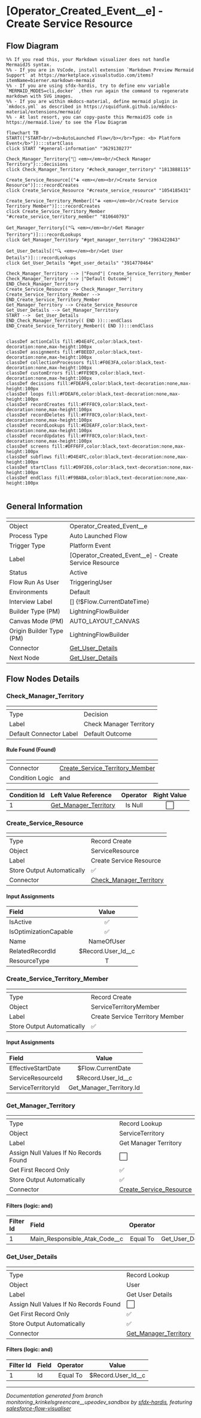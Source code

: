 # [Operator_Created_Event__e] - Create Service Resource

## Flow Diagram

```mermaid
%% If you read this, your Markdown visualizer does not handle MermaidJS syntax.
%% - If you are in VsCode, install extension `Markdown Preview Mermaid Support` at https://marketplace.visualstudio.com/items?itemName=bierner.markdown-mermaid
%% - If you are using sfdx-hardis, try to define env variable `MERMAID_MODES=cli,docker` ,then run again the command to regenerate markdown with SVG images.
%% - If you are within mkdocs-material, define mermaid plugin in `mkdocs.yml` as described in https://squidfunk.github.io/mkdocs-material/extensions/mermaid/
%% - At last resort, you can copy-paste this MermaidJS code in https://mermaid.live/ to see the Flow Diagram

flowchart TB
START(["START<br/><b>AutoLaunched Flow</b></br>Type: <b> Platform Event</b>"]):::startClass
click START "#general-information" "3629130277"

Check_Manager_Territory{"🔀 <em></em><br/>Check Manager Territory"}:::decisions
click Check_Manager_Territory "#check_manager_territory" "1813888115"

Create_Service_Resource[("➕ <em></em><br/>Create Service Resource")]:::recordCreates
click Create_Service_Resource "#create_service_resource" "1054185431"

Create_Service_Territory_Member[("➕ <em></em><br/>Create Service Territory Member")]:::recordCreates
click Create_Service_Territory_Member "#create_service_territory_member" "810640793"

Get_Manager_Territory[("🔍 <em></em><br/>Get Manager Territory")]:::recordLookups
click Get_Manager_Territory "#get_manager_territory" "3963422043"

Get_User_Details[("🔍 <em></em><br/>Get User Details")]:::recordLookups
click Get_User_Details "#get_user_details" "3914770464"

Check_Manager_Territory --> |"Found"| Create_Service_Territory_Member
Check_Manager_Territory --> |"Default Outcome"| END_Check_Manager_Territory
Create_Service_Resource --> Check_Manager_Territory
Create_Service_Territory_Member --> END_Create_Service_Territory_Member
Get_Manager_Territory --> Create_Service_Resource
Get_User_Details --> Get_Manager_Territory
START -->  Get_User_Details
END_Check_Manager_Territory(( END )):::endClass
END_Create_Service_Territory_Member(( END )):::endClass


classDef actionCalls fill:#D4E4FC,color:black,text-decoration:none,max-height:100px
classDef assignments fill:#FBEED7,color:black,text-decoration:none,max-height:100px
classDef collectionProcessors fill:#F0E3FA,color:black,text-decoration:none,max-height:100px
classDef customErrors fill:#FFE9E9,color:black,text-decoration:none,max-height:100px
classDef decisions fill:#FDEAF6,color:black,text-decoration:none,max-height:100px
classDef loops fill:#FDEAF6,color:black,text-decoration:none,max-height:100px
classDef recordCreates fill:#FFF8C9,color:black,text-decoration:none,max-height:100px
classDef recordDeletes fill:#FFF8C9,color:black,text-decoration:none,max-height:100px
classDef recordLookups fill:#EDEAFF,color:black,text-decoration:none,max-height:100px
classDef recordUpdates fill:#FFF8C9,color:black,text-decoration:none,max-height:100px
classDef screens fill:#DFF6FF,color:black,text-decoration:none,max-height:100px
classDef subflows fill:#D4E4FC,color:black,text-decoration:none,max-height:100px
classDef startClass fill:#D9F2E6,color:black,text-decoration:none,max-height:100px
classDef endClass fill:#F9BABA,color:black,text-decoration:none,max-height:100px


```

## General Information

|<!-- -->|<!-- -->|
|:---|:---|
|Object|Operator_Created_Event__e|
|Process Type| Auto Launched Flow|
|Trigger Type| Platform Event|
|Label|[Operator_Created_Event__e] - Create Service Resource|
|Status|Active|
|Flow Run As User|TriggeringUser|
|Environments|Default|
|Interview Label|[] {!$Flow.CurrentDateTime}|
| Builder Type (PM)|LightningFlowBuilder|
| Canvas Mode (PM)|AUTO_LAYOUT_CANVAS|
| Origin Builder Type (PM)|LightningFlowBuilder|
|Connector|[Get_User_Details](#get_user_details)|
|Next Node|[Get_User_Details](#get_user_details)|


## Flow Nodes Details

### Check_Manager_Territory

|<!-- -->|<!-- -->|
|:---|:---|
|Type|Decision|
|Label|Check Manager Territory|
|Default Connector Label|Default Outcome|


#### Rule Found (Found)

|<!-- -->|<!-- -->|
|:---|:---|
|Connector|[Create_Service_Territory_Member](#create_service_territory_member)|
|Condition Logic|and|




|Condition Id|Left Value Reference|Operator|Right Value|
|:-- |:-- |:--:|:--: |
|1|[Get_Manager_Territory](#get_manager_territory)| Is Null|⬜|




### Create_Service_Resource

|<!-- -->|<!-- -->|
|:---|:---|
|Type|Record Create|
|Object|ServiceResource|
|Label|Create Service Resource|
|Store Output Automatically|✅|
|Connector|[Check_Manager_Territory](#check_manager_territory)|


#### Input Assignments

|Field|Value|
|:-- |:--: |
|IsActive|✅|
|IsOptimizationCapable|✅|
|Name|NameOfUser|
|RelatedRecordId|$Record.User_Id__c|
|ResourceType|T|




### Create_Service_Territory_Member

|<!-- -->|<!-- -->|
|:---|:---|
|Type|Record Create|
|Object|ServiceTerritoryMember|
|Label|Create Service Territory Member|
|Store Output Automatically|✅|


#### Input Assignments

|Field|Value|
|:-- |:--: |
|EffectiveStartDate|$Flow.CurrentDate|
|ServiceResourceId|$Record.User_Id__c|
|ServiceTerritoryId|Get_Manager_Territory.Id|




### Get_Manager_Territory

|<!-- -->|<!-- -->|
|:---|:---|
|Type|Record Lookup|
|Object|ServiceTerritory|
|Label|Get Manager Territory|
|Assign Null Values If No Records Found|⬜|
|Get First Record Only|✅|
|Store Output Automatically|✅|
|Connector|[Create_Service_Resource](#create_service_resource)|


#### Filters (logic: **and**)

|Filter Id|Field|Operator|Value|
|:-- |:-- |:--:|:--: |
|1|Main_Responsible_Atak_Code__c| Equal To|Get_User_Details.Manager.ATAK_Code__c|




### Get_User_Details

|<!-- -->|<!-- -->|
|:---|:---|
|Type|Record Lookup|
|Object|User|
|Label|Get User Details|
|Assign Null Values If No Records Found|⬜|
|Get First Record Only|✅|
|Store Output Automatically|✅|
|Connector|[Get_Manager_Territory](#get_manager_territory)|


#### Filters (logic: **and**)

|Filter Id|Field|Operator|Value|
|:-- |:-- |:--:|:--: |
|1|Id| Equal To|$Record.User_Id__c|








___

_Documentation generated from branch monitoring_krinkelsgreencare__upeodev_sandbox by [sfdx-hardis](https://sfdx-hardis.cloudity.com), featuring [salesforce-flow-visualiser](https://github.com/toddhalfpenny/salesforce-flow-visualiser)_